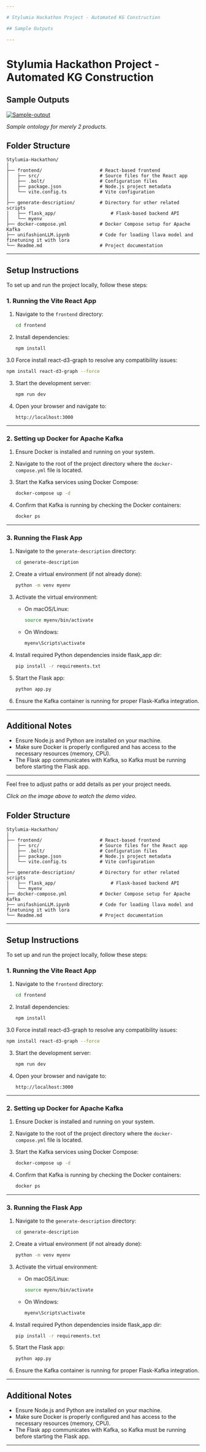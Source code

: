 ```yaml
---

# Stylumia Hackathon Project - Automated KG Construction

## Sample Outputs

---
```


# Stylumia Hackathon Project - Automated KG Construction

## Sample Outputs

[![Sample-output](/outputs/ontology-2-products.png)](/outputs/ontology-2-products.png)

*Sample ontology for merely 2 products.*

## Folder Structure

```
Stylumia-Hackathon/
│
├── frontend/                     # React-based frontend
│   ├── src/                      # Source files for the React app
│   ├── .bolt/                    # Configuration files
│   ├── package.json              # Node.js project metadata
│   └── vite.config.ts            # Vite configuration
│
├── generate-description/         # Directory for other related scripts
│   ├── flask_app/                    # Flask-based backend API
│   └── myenv
├── docker-compose.yml            # Docker Compose setup for Apache Kafka
├── unifashionLLM.ipynb           # Code for loading llava model and finetuning it with lora
└── Readme.md                     # Project documentation
```

---

## Setup Instructions

To set up and run the project locally, follow these steps:

### 1. Running the Vite React App

1. Navigate to the `frontend` directory:
   ```bash
   cd frontend
   ```

2. Install dependencies:
   ```bash
   npm install
   ```

3.0 Force install react-d3-graph to resolve any compatibility issues:
   ```bash
   npm install react-d3-graph --force
   ```

3. Start the development server:
   ```bash
   npm run dev
   ```

4. Open your browser and navigate to:
   ```
   http://localhost:3000
   ```

---

### 2. Setting up Docker for Apache Kafka

1. Ensure Docker is installed and running on your system.

2. Navigate to the root of the project directory where the `docker-compose.yml` file is located.

3. Start the Kafka services using Docker Compose:
   ```bash
   docker-compose up -d
   ```

4. Confirm that Kafka is running by checking the Docker containers:
   ```bash
   docker ps
   ```

---

### 3. Running the Flask App

1. Navigate to the `generate-description` directory:
   ```bash
   cd generate-description
   ```

2. Create a virtual environment (if not already done):
   ```bash
   python -m venv myenv
   ```

3. Activate the virtual environment:
   - On macOS/Linux:
     ```bash
     source myenv/bin/activate
     ```
   - On Windows:
     ```bash
     myenv\Scripts\activate
     ``` 

4. Install required Python dependencies inside flask_app dir:
   ```bash
   pip install -r requirements.txt
   ```

5. Start the Flask app:
   ```bash
   python app.py
   ```

6. Ensure the Kafka container is running for proper Flask-Kafka integration.

---

## Additional Notes

- Ensure Node.js and Python are installed on your machine.
- Make sure Docker is properly configured and has access to the necessary resources (memory, CPU).
- The Flask app communicates with Kafka, so Kafka must be running before starting the Flask app.

--- 

Feel free to adjust paths or add details as per your project needs.


*Click on the image above to watch the demo video.*

## Folder Structure

```
Stylumia-Hackathon/
│
├── frontend/                     # React-based frontend
│   ├── src/                      # Source files for the React app
│   ├── .bolt/                    # Configuration files
│   ├── package.json              # Node.js project metadata
│   └── vite.config.ts            # Vite configuration
│
├── generate-description/         # Directory for other related scripts
│   ├── flask_app/                    # Flask-based backend API
│   └── myenv
├── docker-compose.yml            # Docker Compose setup for Apache Kafka
├── unifashionLLM.ipynb           # Code for loading llava model and finetuning it with lora
└── Readme.md                     # Project documentation
```

---

## Setup Instructions

To set up and run the project locally, follow these steps:

### 1. Running the Vite React App

1. Navigate to the `frontend` directory:
   ```bash
   cd frontend
   ```

2. Install dependencies:
   ```bash
   npm install
   ```

3.0 Force install react-d3-graph to resolve any compatibility issues:
   ```bash
   npm install react-d3-graph --force
   ```

3. Start the development server:
   ```bash
   npm run dev
   ```

4. Open your browser and navigate to:
   ```
   http://localhost:3000
   ```

---

### 2. Setting up Docker for Apache Kafka

1. Ensure Docker is installed and running on your system.

2. Navigate to the root of the project directory where the `docker-compose.yml` file is located.

3. Start the Kafka services using Docker Compose:
   ```bash
   docker-compose up -d
   ```

4. Confirm that Kafka is running by checking the Docker containers:
   ```bash
   docker ps
   ```

---

### 3. Running the Flask App

1. Navigate to the `generate-description` directory:
   ```bash
   cd generate-description
   ```

2. Create a virtual environment (if not already done):
   ```bash
   python -m venv myenv
   ```

3. Activate the virtual environment:
   - On macOS/Linux:
     ```bash
     source myenv/bin/activate
     ```
   - On Windows:
     ```bash
     myenv\Scripts\activate
     ``` 

4. Install required Python dependencies inside flask_app dir:
   ```bash
   pip install -r requirements.txt
   ```

5. Start the Flask app:
   ```bash
   python app.py
   ```

6. Ensure the Kafka container is running for proper Flask-Kafka integration.

---

## Additional Notes

- Ensure Node.js and Python are installed on your machine.
- Make sure Docker is properly configured and has access to the necessary resources (memory, CPU).
- The Flask app communicates with Kafka, so Kafka must be running before starting the Flask app.

--- 

